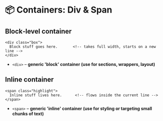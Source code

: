 # 📦 Containers: Div & Span 

## Block‑level container
    <div class="box">
      Block stuff goes here.       <!-- takes full width, starts on a new line -->
    </div>

- `<div>` – **generic 'block' container (use for sections, wrappers, layout)**

## Inline container
    <span class="highlight">
      Inline stuff lives here.      <!-- flows inside the current line -->
    </span>
    
- `<span>` – **generic 'inline' container (use for styling or targeting small chunks of text)**
